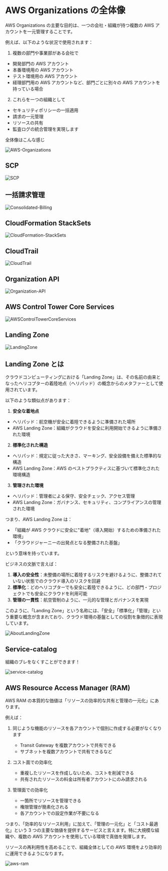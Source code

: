 # AWS Organizations の全体像

AWS Organizations の主要な目的は、一つの会社・組織が持つ複数の AWS アカウントを一元管理することです。

例えば、以下のような状況で使用されます：

1. 複数の部門や事業部がある会社で

- 開発部門の AWS アカウント
- 本番環境用の AWS アカウント
- テスト環境用の AWS アカウント
- 経理部門用の AWS アカウントなど、部門ごとに別々の AWS アカウントを持っている場合

2. これらを一つの組織として

- セキュリティポリシーの一括適用
- 請求の一元管理
- リソースの共有
- 監査ログの統合管理を実現します

全体像はこんな感じ

![AWS-Organizations](/image/multi-account/aws-organizations-core.svg)

## SCP

![SCP](/image/multi-account/scp-overview.svg)

## 一括請求管理

![Consolidated-Billing](/image/multi-account/consolidated-billing.svg)

## CloudFormation StackSets

![CloudFormation-StackSets](/image/multi-account/stacksets-overview.svg)

## CloudTrail

![CloudTrail](/image/multi-account/cloudtrail-integration.svg)

## Organization API

![Organization-API](/image/multi-account/organization-api.svg)

## AWS Control Tower Core Services

![AWSControlTowerCoreServices](/image/multi-account/landing-zone-core.svg)

## Landing Zone

![LandingZone](/image/multi-account/landing-zone-accounts.svg)

## Landing Zone とは

クラウドコンピューティングにおける「Landing Zone」は、その名前の由来となったヘリコプターの着陸地点（ヘリパッド）の概念からのメタファーとして使用されています。

以下のような類似点があります：

1. **安全な着地点**

- ヘリパッド：航空機が安全に着陸できるように準備された場所
- AWS Landing Zone：組織がクラウドを安全に利用開始できるように準備された環境

2. **標準化された構造**

- ヘリパッド：規定に従った大きさ、マーキング、安全設備を備えた標準的な構造
- AWS Landing Zone：AWS のベストプラクティスに基づいて標準化された環境構造

3. **管理された環境**

- ヘリパッド：管理者による保守、安全チェック、アクセス管理
- AWS Landing Zone：ガバナンス、セキュリティ、コンプライアンスの管理された環境

つまり、AWS Landing Zone は：

- 「組織が AWS クラウドに安全に"着地"（導入開始）するための準備された環境」
- 「クラウドジャーニーの出発点となる整備された基盤」

という意味を持っています。

ビジネスの文脈で言えば：

1. **導入の安全性**：未整備の場所に着陸するリスクを避けるように、整備されていない状態でのクラウド導入のリスクを回避
2. **標準化**：どのヘリコプターでも安全に着陸できるように、どの部門・プロジェクトでも安全にクラウドを利用可能
3. **管理の一貫性**：航空管制のように、一元的な管理とガバナンスを実現

このように、「Landing Zone」という名称には、「安全」「標準化」「管理」という重要な概念が含まれており、クラウド環境の基盤としての役割を象徴的に表現しています。

![AboutLandingZone](/image/multi-account/landing-zone-concept.svg)

## Service-catalog

組織のブレをなくすことができます！

![service-catalog](/image/multi-account/service-catalog-problems-solutions.svg)

## AWS Resource Access Manager (RAM)

AWS RAM の本質的な価値は「リソースの効率的な共有と管理の一元化」にあります。

例えば：

1. 同じような機能のリソースを各アカウントで個別に作成する必要がなくなります

   - Transit Gateway を複数アカウントで共有できる
   - サブネットを複数アカウントで共有できるなど

2. コスト面での効率化

   - 重複したリソースを作成しないため、コストを削減できる
   - 共有されたリソースの料金は所有者アカウントにのみ請求される

3. 管理面での効率化
   - 一箇所でリソースを管理できる
   - 権限管理が簡素化される
   - 各アカウントでの設定作業が不要になる

つまり、「効率的なリソース利用」に加えて、「管理の一元化」と「コスト最適化」という 3 つの主要な価値を提供するサービスと言えます。特に大規模な組織や、複数の AWS アカウントを使用している環境で真価を発揮します。

リソースの再利用性を高めることで、組織全体としての AWS 環境をより効率的に運用できるようになります。

![aws-ram](/image/multi-account/aws-ram-diagram.svg)

